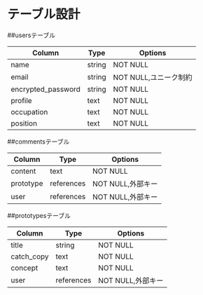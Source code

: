 # テーブル設計

##usersテーブル

| Column             | Type   | Options             |
| ------------------ | ------ | ------------------- |
| name               | string | NOT NULL            |
| email              | string | NOT NULL,ユニーク制約 |
| encrypted_password | string | NOT NULL            |
| profile            | text   | NOT NULL            |
| occupation         | text   | NOT NULL            |
| position           | text   | NOT NULL            |


##commentsテーブル

| Column    | Type       | Options         |
| --------- | ---------- | --------------- |
| content   | text       | NOT NULL        |
| prototype | references | NOT NULL,外部キー |
| user      | references | NOT NULL,外部キー |


##prototypesテーブル

| Column     | Type       | Options         |
| ---------- | ---------- | --------------- |
| title      | string     | NOT NULL        |
| catch_copy | text       | NOT NULL        |
| concept    | text       | NOT NULL        |
| user       | references | NOT NULL,外部キー |